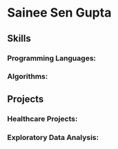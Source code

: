 # Sainee Sen Gupta

## Skills

  ### Programming Languages:

  ### Algorithms:

## Projects

  ### Healthcare Projects:

  ### Exploratory Data Analysis:
